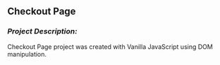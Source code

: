 ## **Checkout Page**

### *Project Description:*
Checkout Page project was created with Vanilla JavaScript using DOM manipulation.
